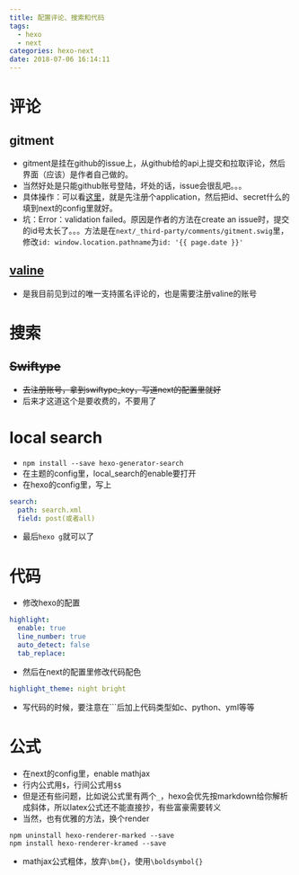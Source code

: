 ```yaml
---
title: 配置评论、搜索和代码
tags:
  - hexo
  - next
categories: hexo-next
date: 2018-07-06 16:14:11
---
```


# 评论

## gitment

- gitment是挂在github的issue上，从github给的api上提交和拉取评论，然后界面（应该）是作者自己做的。
- 当然好处是只能github账号登陆，坏处的话，issue会很乱吧。。。
- 具体操作：可以看[这里](http://xichen.pub/2018/01/31/2018-01-31-gitment/)，就是先注册个application，然后把id、secret什么的填到next的config里就好。
- 坑：Error：validation failed。原因是作者的方法在create an issue时，提交的id号太长了。。。方法是在`next/_third-party/comments/gitment.swig`里，修改`id: window.location.pathname`为`id: '{{ page.date }}'`

## [valine](https://valine.js.org/)

- 是我目前见到过的唯一支持匿名评论的，也是需要注册valine的账号

# 搜索

## ~~Swiftype~~

- ~~去注册账号，拿到swiftype_key，写道next的配置里就好~~
- 后来才这道这个是要收费的，不要用了

# local search

- `npm install --save hexo-generator-search`
- 在主题的config里，local_search的enable要打开
- 在hexo的config里，写上

```yml
search:
  path: search.xml
  field: post(或者all)
```

- 最后`hexo g`就可以了

# 代码

- 修改hexo的配置

```yml
highlight:
  enable: true
  line_number: true
  auto_detect: false
  tab_replace:
```

- 然后在next的配置里修改代码配色

```yml
highlight_theme: night bright
```

- 写代码的时候，要注意在```后加上代码类型如c、python、yml等等

# 公式

- 在next的config里，enable mathjax
- 行内公式用`$`，行间公式用`$$`
- 但是还有些问题，比如说公式里有两个`_`，hexo会优先按markdown给你解析成斜体，所以latex公式还不能直接抄，有些富豪需要转义
- 当然，也有优雅的方法，换个render

```shell
npm uninstall hexo-renderer-marked --save
npm install hexo-renderer-kramed --save
```

- mathjax公式粗体，放弃`\bm{}`，使用`\boldsymbol{}`